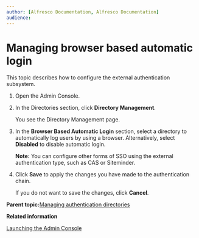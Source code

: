 ```yaml
---
author: [Alfresco Documentation, Alfresco Documentation]
audience: 
---
```


# Managing browser based automatic login

This topic describes how to configure the external authentication subsystem.

1.  Open the Admin Console.

2.  In the Directories section, click **Directory Management**.

    You see the Directory Management page.

3.  In the **Browser Based Automatic Login** section, select a directory to automatically log users by using a browser. Alternatively, select **Disabled** to disable automatic login.

    **Note:** You can configure other forms of SSO using the external authentication type, such as CAS or Siteminder.

4.  Click **Save** to apply the changes you have made to the authentication chain.

    If you do not want to save the changes, click **Cancel**.


**Parent topic:**[Managing authentication directories](../concepts/adminconsole-directorymgt.md)

**Related information**  


[Launching the Admin Console](adminconsole-open.md)

